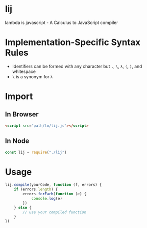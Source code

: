 # lij
lambda is javascript - A Calculus to JavaScript compiler

# Implementation-Specific Syntax Rules
* Identifiers can be formed with any character but
  `.`,
  `\`,
  `λ`,
  `(`, `)`, and whitespace
* `\` is a synonym for `λ`

# Import

## In Browser

```html
<script src="path/to/lij.js"></script>
```

## In Node
```javascript
const lij = require("./lij")
```

# Usage
```javascript
lij.compile(yourCode, function (f, errors) {
	if (errors.length) {
		errors.forEach(function (e) {
			console.log(e)
		})
	} else {
		// use your compiled function
	}
})
```
